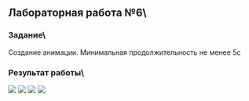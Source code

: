 ## Лабораторная работа №6\

### Задание\

Создание анимации. Минимальная продолжительность не менее 5с

### Результат работы\

![](./1.png)
![](./2.png)
![](./3.png)
![](./4.png)
